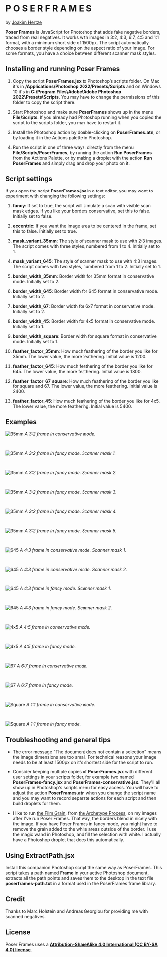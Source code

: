 # P O S E R  F R A M E S

by [Joakim Hertze](https://www.hertze.se)

**Poser Frames** is JavaScript for Photoshop that adds fake negative borders, traced from real negatives. It works with images in 3:2, 4:3, 6:7, 4:5 and 1:1 format, with a minimum short side of 1500px. The script automatically chooses a border style depending on the aspect ratio of your image. For some formats, you have a choice between different scanner mask styles.


## Installing and running Poser Frames

1. Copy the script **PoserFrames.jsx** to Photoshop’s scripts folder. On Mac it's in **/Applications/Photoshop 2022/Presets/Scripts** and on Windows 10 it's in **C:\Program Files\Adobe\Adobe Photoshop 2022\Presets\Scripts**. You may have to change the permissions of this folder to copy the script there.

3. Start Photoshop and make sure **PoserFrames** shows up in the menu **File/Scripts**. If you already had Photoshop running when you copied the script to the scripts folder, you may have to restart it.

3. Install the Photoshop action by double-clicking on **PoserFrames.atn**, or by loading it in the Actions palette in Photoshop.

4. Run the script in one of three ways: directly from the menu **File/Scripts/PoserFrames**, by running the action **Run PoserFrames** from the Actions Palette, or by making a droplet with the action **Run PoserFrames** and simply drag and drop your photo on it.


## Script settings

If you open the script **PoserFrames.jsx** in a text editor, you may want to experiment with changing the following settings:

1. **fancy**: If set to true, the script will simulate a scan with visible scan mask edges. If you like your borders conservative, set this to false. Initially set to false.

2. **eccentric**: If you want the image area to be centered in the frame, set this to false. Initially set to true.

3. **mask_variant_35mm**: The style of scanner mask to use with 2:3 images. The script comes with three styles, numbered from 1 to 4. Initially set to 1.

4. **mask_variant_645**: The style of scanner mask to use with 4:3 images. The script comes with two styles, numbered from 1 to 2. Initially set to 1.

5. **border_width_35mm**: Border width for 35mm format in conservative mode. Initially set to 2.

6. **border_width_645**: Border width for 645 format in conservative mode. Initially set to 2.

7. **border_width_67**: Border width for 6x7 format in conservative mode. Initially set to 2.

8. **border_width_45**: Border width for 4x5 format in conservative mode. Initially set to 1.

9. **border_width_square**: Border width for square format in conservative mode. Initially set to 1.

10. **feather_factor_35mm**: How much feathering of the border you like for 35mm. The lower value, the more feathering. Initial value is 1200.

11. **feather_factor_645**: How much feathering of the border you like for 645. The lower value, the more feathering. Initial value is 1800.

12. **feather_factor_67_square**: How much feathering of the border you like for square and 67. The lower value, the more feathering. Initial value is 2400.

13. **feather_factor_45**: How much feathering of the border you like for 4x5. The lower value, the more feathering. Initial value is 5400. 


## Examples

![35mm](./examples/35mm.jpg)
*A 3:2 frame in conservative mode.*

<br>

![35mm](./examples/35mm-fancy-v1.jpg)
*A 3:2 frame in fancy mode. Scanner mask 1.*

<br>

![35mm](./examples/35mm-fancy-v2.jpg)
*A 3:2 frame in fancy mode. Scanner mask 2.*

<br>

![35mm](./examples/35mm-fancy-v3.jpg)
*A 3:2 frame in fancy mode. Scanner mask 3.*

<br>

![35mm](./examples/35mm-fancy-v4.jpg)
*A 3:2 frame in fancy mode. Scanner mask 4.*

<br>

![35mm](./examples/35mm-fancy-v5.jpg)
*A 3:2 frame in fancy mode. Scanner mask 5.*

<br>

![645](./examples/645-v1.jpg)
*A 4:3 frame in conservative mode. Scanner mask 1.*

<br>

![645](./examples/645-v2.jpg)
*A 4:3 frame in conservative mode. Scanner mask 2.*

<br>

![645](./examples/645-fancy-v1.jpg)
*A 4:3 frame in fancy mode. Scanner mask 1.*

<br>

![645](./examples/645-fancy-v2.jpg)
*A 4:3 frame in fancy mode. Scanner mask 2.*

<br>

![4x5](./examples/4x5.jpg)
*A 4:5 frame in conservative mode.*

<br>

![4x5](./examples/4x5-fancy.jpg)
*A 4:5 frame in fancy mode.*

<br>

![67](./examples/67.jpg)
*A 6:7 frame in conservative mode.*

<br>

![67](./examples/67-fancy.jpg)
*A 6:7 frame in fancy mode.*

<br>

![Square](./examples/square.jpg)
*A 1:1 frame in conservative mode.*

<br>

![Square](./examples/square-fancy.jpg)
*A 1:1 frame in fancy mode.*


## Troubleshooting and general tips

- The error message "The document does not contain a selection" means the image dimensions are too small. For technical reasons your image needs to be at least 1500px on it's shortest side for the script to run.

- Consider keeping multiple copies of **PoserFrames.jsx** with different user settings in your scripts folder, for example two named **PoserFrames-fancy.jsx** and **PoserFrames-conservative.jsx**. They'll all show up in Photoshop's scripts menu for easy access. You will have to adjust the action **PoserFrames.atn** when you change the script name and you may want to record separate actions for each script and then  build droplets for them.

- I like to run [the Film Grain](https://thearchetypeprocess.com/collections/adobe-photoshop-actions/products/the-film-grain), from [the Archetype Process](https://thearchetypeprocess.com), on my images after I've run Poser Frames. That way, the borders blend in nicely with the image. If you have Poser Frames in fancy mode, you might have to remove the grain added to the white areas outside of the border. I use the magic wand in Photoshop, and fill the selection with white. I actually have a Photoshop droplet that does this automatically.


## Using ExtractPath.jsx

Install this companion Photoshop script the same way as PoserFrames. This script takes a path named **Frame** in your active Photoshop document, extracts all the path points and saves them to the desktop in the text file **poserframes-path.txt** in a format used in the PoserFrames frame library.



## Credit

Thanks to Marc Holstein and Andreas Georgiou for providing me with scanned negatives.


## License

Poser Frames uses a [**Attribution-ShareAlike 4.0 International (CC BY-SA 4.0) license**](https://creativecommons.org/licenses/by-sa/4.0/).